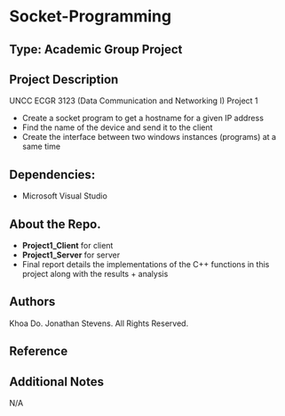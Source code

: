# Socket-Programming

## Type: Academic Group Project

## Project Description
UNCC ECGR 3123 (Data Communication and Networking I) Project 1
  - Create a socket program to get a hostname for a given IP address
  - Find the name of the device and send it to the client
  - Create the interface between two windows instances (programs) at a same time

## Dependencies:
  - Microsoft Visual Studio

## About the Repo.
  - **Project1_Client** for client
  - **Project1_Server** for server
  - Final report details the implementations of the C++ functions in this project along with the results + analysis

## Authors
Khoa Do. Jonathan Stevens. All Rights Reserved.

## Reference

## Additional Notes
N/A
